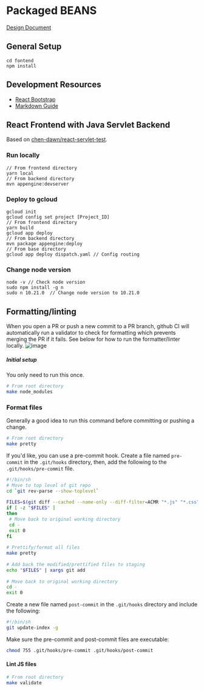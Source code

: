 # Packaged BEANS
[Design Document](https://docs.google.com/document/d/1wenfQkW7sKlqayKXsfdZ1LymAdhfE1ORGSWT_-pbG0Q/edit?ts=5ee37a05#)
## General Setup
```
cd fontend
npm install
```

## Development Resources
* [React Bootstrap](https://react-bootstrap.github.io/getting-started/introduction/)
* [Markdown Guide](https://guides.github.com/features/mastering-markdown/)

## React Frontend with Java Servlet Backend
Based on [chen-dawn/react-servlet-test](https://github.com/chen-dawn/react-servlet-test).

### Run locally
```
// From frontend directory
yarn local
// From backend directory
mvn appengine:devserver
```

### Deploy to gcloud
```
gcloud init
gcloud config set project [Project_ID]
// From frontend directory
yarn build 
gcloud app deploy
// From backend directory
mvn package appengine:deploy
// From base directory
gcloud app deploy dispatch.yaml // Config routing
```

### Change node version
```
node -v // Check node version
sudo npm install -g n
sudo n 10.21.0  // Change node version to 10.21.0
```

## Formatting/linting
When you open a PR or push a new commit to a PR branch, github CI will automatically run a validator to check for formatting which prevents merging the PR if it fails.
See below for how to run the formatter/linter locally.
![image](https://user-images.githubusercontent.com/22455214/85607255-ecb9d880-b621-11ea-9d58-ffc24d841fbd.png)

##### Initial setup
You only need to run this once.
```bash
# From root directory
make node_modules
```

### Format files
Generally a good idea to run this command before committing or pushing a change.
```bash
# From root directory
make pretty
```

If you'd like, you can use a pre-commit hook. Create a file named `pre-commit` in the `.git/hooks` directory, then, add the following to the `.git/hooks/pre-commit` file.
```bash
#!/bin/sh
# Move to top level of git repo
cd `git rev-parse --show-toplevel`
 
FILES=$(git diff --cached --name-only --diff-filter=ACMR "*.js" "*.css" "*.java" | sed 's| |\\ |g')
if [ -z "$FILES" ]
then
 # Move back to original working directory
 cd -
 exit 0
fi
 
# Prettify/format all files
make pretty
 
# Add back the modified/prettified files to staging
echo "$FILES" | xargs git add
 
# Move back to original working directory
cd -
exit 0
```
Create a new file named `post-commit` in the `.git/hooks` directory and include the following:
```bash
#!/bin/sh
git update-index -g
```
Make sure the pre-commit and post-commit files are executable:
```bash
chmod 755 .git/hooks/pre-commit .git/hooks/post-commit
```

#### Lint JS files
```bash
# From root directory
make validate
```